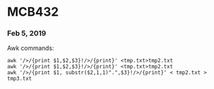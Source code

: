 # MCB432

### Feb 5, 2019

Awk commands:

```
awk '/>/{print $1,$2,$3}!/>/{print}' <tmp.txt>tmp2.txt
awk '/>/{print $1,$2,$3}!/>/{print}' <tmp.txt>tmp2.txt
awk '/>/{print $1, substr($2,1,1)".",$3}!/>/{print}' < tmp2.txt > tmp3.txt
```
